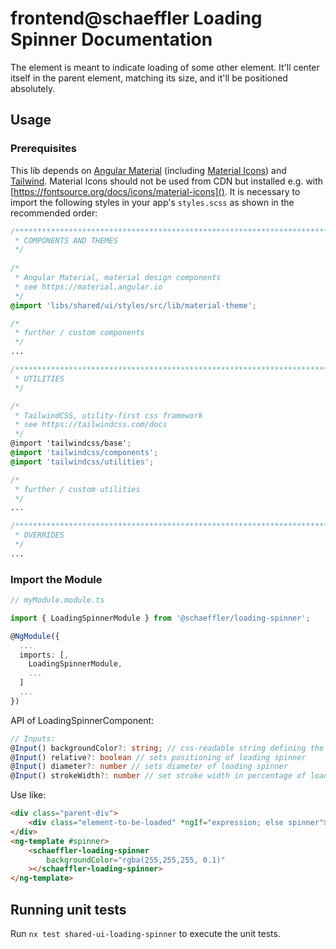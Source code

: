 # frontend@schaeffler Loading Spinner Documentation

The element is meant to indicate loading of some other element. It'll center itself in the parent element, matching its size, and it'll be positioned absolutely.  

## Usage

### Prerequisites

This lib depends on [Angular Material](https://material.angular.io) (including [Material Icons](https://fonts.google.com/icons)) and [Tailwind](https://tailwindcss.com/docs). Material Icons should not be used from CDN but installed e.g. with [https://fontsource.org/docs/icons/material-icons](). It is necessary to import the following styles in your app's `styles.scss` as shown in the recommended order:

``` scss
/***************************************************************************************************
 * COMPONENTS AND THEMES
 */
 
/*
 * Angular Material, material design components
 * see https://material.angular.io
 */
@import 'libs/shared/ui/styles/src/lib/material-theme';

/*
 * further / custom components
 */
...

/***************************************************************************************************
 * UTILITIES
 */

/*
 * TailwindCSS, utility-first css framework
 * see https://tailwindcss.com/docs
 */
@import 'tailwindcss/base';
@import 'tailwindcss/components';
@import 'tailwindcss/utilities';

/*
 * further / custom utilities
 */
...

/***************************************************************************************************
 * OVERRIDES
 */ 
...
```

### Import the Module

```typescript
// myModule.module.ts

import { LoadingSpinnerModule } from '@schaeffler/loading-spinner';

@NgModule({
  ...
  imports: [,
    LoadingSpinnerModule,
    ...
  ]
  ...
})
```

API of LoadingSpinnerComponent:

```typescript
// Inputs:
@Input() backgroundColor?: string; // css-readable string defining the color of spinner's background, in case you want to obscure whatever's meant to be displayed behind it.
@Input() relative?: boolean // sets positioning of loading spinner
@Input() diameter?: number // sets diameter of loading spinner
@Input() strokeWidth?: number // set stroke width in percentage of loading spinner
```

Use like:

```html
<div class="parent-div">
    <div class="element-to-be-loaded" *ngIf="expression; else spinner"></div>
</div>
<ng-template #spinner>
    <schaeffler-loading-spinner
        backgroundColor="rgba(255,255,255, 0.1)"
    ></schaeffler-loading-spinner>
</ng-template>
```

## Running unit tests

Run `nx test shared-ui-loading-spinner` to execute the unit tests.
